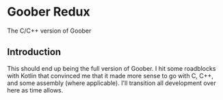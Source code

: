 # Goober Redux

The C/C++ version of Goober

## Introduction

This should end up being the full version of Goober. I hit some roadblocks with Kotlin that convinced me that it made more sense to go with C, C++, and some assembly (where applicable). I'll transition all development over here as time allows.
